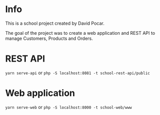 # Info

This is a school project created by David Pocar.

The goal of the project was to create a web application and REST API to manage Customers, Products and Orders.

# REST API
`yarn serve-api`
or 
`php -S localhost:8081 -t school-rest-api/public` 

# Web application
`yarn serve-web`
or
`php -S localhost:8000 -t school-web/www` 


